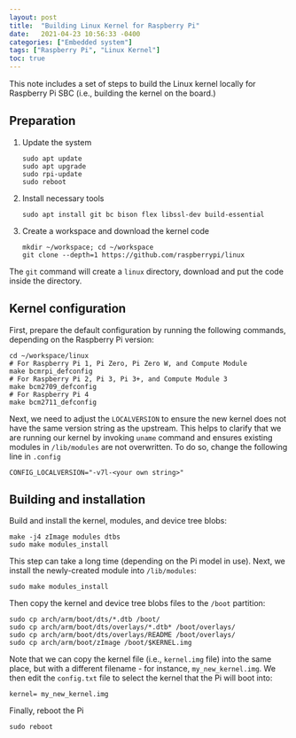 ```yaml
---
layout: post
title:  "Building Linux Kernel for Raspberry Pi"
date:   2021-04-23 10:56:33 -0400
categories: ["Embedded system"]
tags: ["Raspberry Pi", "Linux Kernel"]
toc: true
---
```


This note includes a set of steps to build the Linux kernel locally for Raspberry Pi SBC (i.e., building the kernel on the board.)

## Preparation
1. Update the system

    ```shell
    sudo apt update
    sudo apt upgrade
    sudo rpi-update
    sudo reboot
    ```
    
2. Install necessary tools

    ```shell
    sudo apt install git bc bison flex libssl-dev build-essential
    ```

3. Create a workspace and download the kernel code

    ```shell
    mkdir ~/workspace; cd ~/workspace
    git clone --depth=1 https://github.com/raspberrypi/linux
    ```
The `git` command will create a `linux` directory, download and put the code inside the directory.

## Kernel configuration

First, prepare the default configuration by running the following commands, depending on the Raspberry Pi version:
```shell
cd ~/workspace/linux
# For Raspberry Pi 1, Pi Zero, Pi Zero W, and Compute Module
make bcmrpi_defconfig
# For Raspberry Pi 2, Pi 3, Pi 3+, and Compute Module 3
make bcm2709_defconfig
# For Raspberry Pi 4
make bcm2711_defconfig 
```

Next, we need to adjust the `LOCALVERSION` to ensure the new kernel does not have the same version string as the upstream. This helps to clarify that we are running our kernel by invoking `uname` command and ensures existing modules in `/lib/modules` are not overwritten. To do so, change the following line in `.config`

```shell
CONFIG_LOCALVERSION="-v7l-<your own string>"
```

## Building and installation

Build and install the kernel, modules, and device tree blobs:

```shell
make -j4 zImage modules dtbs
sudo make modules_install
```

This step can take a long time (depending on the Pi model in use). Next, we install the newly-created module into `/lib/modules`:

```shell
sudo make modules_install
```

Then copy the kernel and device tree blobs files to the `/boot` partition:

```
sudo cp arch/arm/boot/dts/*.dtb /boot/
sudo cp arch/arm/boot/dts/overlays/*.dtb* /boot/overlays/
sudo cp arch/arm/boot/dts/overlays/README /boot/overlays/
sudo cp arch/arm/boot/zImage /boot/$KERNEL.img
```

Note that we can copy the kernel file (i.e., `kernel.img` file) into the same place, but with a different filename - for instance, `my_new_kernel.img`. We then edit the `config.txt` file to select the kernel that the Pi will boot into:

```
kernel= my_new_kernel.img
```

Finally, reboot the Pi

```shell
sudo reboot
```